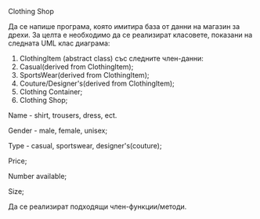 Clothing Shop

Да се напише програма, която имитира база от данни на магазин за дрехи. За целта е необходимо да се реализират класовете, показани на следната UML клас диаграма:


1. ClothingItem (abstract class) със следните член-данни:
2. Casual(derived from ClothingItem);
3. SportsWear(derived from ClothingItem);
4. Couture/Designer's(derived from ClothingItem);
5. Clothing Container;
6. Clothing Shop;

  Name - shirt, trousers, dress, ect.
	
  Gender - male, female, unisex;
	
  Type - casual, sportswear, designer's(couture);
	
  Price;
	
  Number available;
	
  Size;
	
Да се реализират подходящи член-функции/методи.
